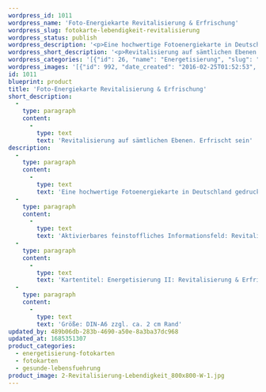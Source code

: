 ```yaml
---
wordpress_id: 1011
wordpress_name: 'Foto-Energiekarte Revitalisierung & Erfrischung'
wordpress_slug: fotokarte-lebendigkeit-revitalisierung
wordpress_status: publish
wordpress_description: '<p>Eine hochwertige Fotoenergiekarte in Deutschland gedruckt und in Handarbeit laminiert. Sie ist in Postkartengröße (DIN-A6) oder kleiner gut zu transportieren und kann auch auf den Körper aufgelegt werden.</p><p>Aktivierbares feinstoffliches Informationsfeld: Revitalisierung und Erfrischung sowie dem energetischen Zugang zu den dazugehörigen universellen Wissenspools.</p><p>Kartentitel: Energetisierung II: Revitalisierung &amp; Erfrischung. Reihe: Energetisierung</p><p>Größe: DIN-A6 zzgl. ca. 2 cm Rand</p><p>Andere Formate sind individuell für Sie innerhalb weniger Tage herstellbar. Bitte kontaktieren Sie uns hierfür unter <a href="mailto:info@elvedenverlag.de">info@elvedenverlag.de</a>.</p><p><a href="https://my.feenbaum.de/anwendung-energiebilder-foto-laminiert/">Anwendungshinweise      </a><a href="https://my.feenbaum.de/produktinformationen-fotokarten/">Produktinformationen</a></p>'
wordpress_short_description: '<p>Revitalisierung auf sämtlichen Ebenen. Erfrischt sein</p>'
wordpress_categories: '[{"id": 26, "name": "Energetisierung", "slug": "energetisierung-fotokarten"}, {"id": 23, "name": "Fotokarten", "slug": "fotokarten"}, {"id": 38, "name": "Gesunde Lebensf\u00fchrung", "slug": "gesunde-lebensfuehrung"}]'
wordpress_images: '[{"id": 992, "date_created": "2016-02-25T01:52:53", "date_created_gmt": "2016-02-24T23:52:53", "date_modified": "2016-02-25T01:52:53", "date_modified_gmt": "2016-02-24T23:52:53", "src": "https://my.feenbaum.de/wp-content/uploads/2016/02/2-Revitalisierung-Lebendigkeit_800x800-W-1.jpg", "name": "2-Revitalisierung-Lebendigkeit_800x800-W", "alt": ""}]'
id: 1011
blueprint: product
title: 'Foto-Energiekarte Revitalisierung & Erfrischung'
short_description:
  -
    type: paragraph
    content:
      -
        type: text
        text: 'Revitalisierung auf sämtlichen Ebenen. Erfrischt sein'
description:
  -
    type: paragraph
    content:
      -
        type: text
        text: 'Eine hochwertige Fotoenergiekarte in Deutschland gedruckt und in Handarbeit laminiert. Sie ist in Postkartengröße (DIN-A6) oder kleiner gut zu transportieren und kann auch auf den Körper aufgelegt werden.'
  -
    type: paragraph
    content:
      -
        type: text
        text: 'Aktivierbares feinstoffliches Informationsfeld: Revitalisierung und Erfrischung sowie dem energetischen Zugang zu den dazugehörigen universellen Wissenspools.'
  -
    type: paragraph
    content:
      -
        type: text
        text: 'Kartentitel: Energetisierung II: Revitalisierung & Erfrischung. Reihe: Energetisierung'
  -
    type: paragraph
    content:
      -
        type: text
        text: 'Größe: DIN-A6 zzgl. ca. 2 cm Rand'
updated_by: 489b06db-283b-4690-a50e-8a3ba37dc968
updated_at: 1685351307
product_categories:
  - energetisierung-fotokarten
  - fotokarten
  - gesunde-lebensfuehrung
product_image: 2-Revitalisierung-Lebendigkeit_800x800-W-1.jpg
---
```

